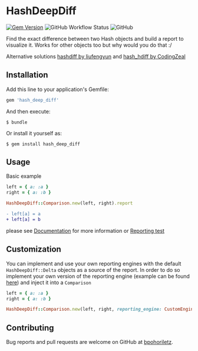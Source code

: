 # HashDeepDiff
[![Gem
Version](https://badge.fury.io/rb/hash_deep_diff.svg)](https://badge.fury.io/rb/hash_deep_diff) ![GitHub Workflow
Status](https://img.shields.io/github/workflow/status/bpohoriletz/hash_deep_diff/CI)
![GitHub](https://img.shields.io/github/license/bpohoriletz/hash_deep_diff)


Find the exact difference between two Hash objects and build a report to visualize it. Works for other objects too but why would you do that :/

Alternative solutions [hashdiff by liufengyun](https://github.com/liufengyun/hashdiff) and [hash_hdiff by CodingZeal](https://github.com/CodingZeal/hash_diff)

## Installation

Add this line to your application's Gemfile:

```ruby
gem 'hash_deep_diff'
```

And then execute:

    $ bundle

Or install it yourself as:

    $ gem install hash_deep_diff

## Usage
Basic example

```ruby
left = { a: :a }
right = { a: :b }

HashDeepDiff::Comparison.new(left, right).report
```
```diff
- left[a] = a
+ left[a] = b
```
please see [Documentation](https://rdoc.info/gems/hash_deep_diff/HashDeepDiff/Comparison) for
more information or [Reporting test](https://github.com/bpohoriletz/hash_deep_diff/blob/a525d239189b0310aec3741dfc4862834805252d/test/integration/locales/test_uk_ru.rb#L59)

## Customization

You can implement and use your own reporting engines with the default `HashDeepDiff::Delta` objects as a source of the report. In order to do so implement your own version of the reporting engine (example can be found [here](https://github.com/bpohoriletz/hash_deep_diff/tree/main/lib/hash_deep_diff/reports)) and inject it into a `Comparison`

```ruby
left = { a: :a }
right = { a: :b }

HashDeepDiff::Comparison.new(left, right, reporting_engine: CustomEngine).report
```

## Contributing

Bug reports and pull requests are welcome on GitHub at [bpohoriletz](https://github.com/bpohoriletz/hash_deep_diff).
	
